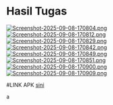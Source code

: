 # Hasil Tugas
[![Screenshot-2025-09-08-170804.png](https://i.postimg.cc/43YZgbCX/Screenshot-2025-09-08-170804.png)](https://postimg.cc/7Crj1zYR)
[![Screenshot-2025-09-08-170812.png](https://i.postimg.cc/SxXtQZK1/Screenshot-2025-09-08-170812.png)](https://postimg.cc/nXJ10GBq)
[![Screenshot-2025-09-08-170829.png](https://i.postimg.cc/R05GS4yq/Screenshot-2025-09-08-170829.png)](https://postimg.cc/SndcVFyp)
[![Screenshot-2025-09-08-170842.png](https://i.postimg.cc/Hx3t95x7/Screenshot-2025-09-08-170842.png)](https://postimg.cc/phh82mK2)
[![Screenshot-2025-09-08-170849.png](https://i.postimg.cc/7Z7MQjh4/Screenshot-2025-09-08-170849.png)](https://postimg.cc/nXFDXRqS)
[![Screenshot-2025-09-08-170851.png](https://i.postimg.cc/Fz70bB82/Screenshot-2025-09-08-170851.png)](https://postimg.cc/RJx34XMR)
[![Screenshot-2025-09-08-170900.png](https://i.postimg.cc/fRxmvXqT/Screenshot-2025-09-08-170900.png)](https://postimg.cc/zyGyzL19)
[![Screenshot-2025-09-08-170909.png](https://i.postimg.cc/XYcB5WXr/Screenshot-2025-09-08-170909.png)](https://postimg.cc/87cC8qRG)

#LINK APK
<a href="https://github.com/hhoow0093/Lab_Week_04/blob/master/apk-week-4.apk">sini</a>


a
